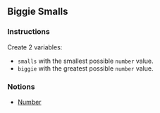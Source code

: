 ## Biggie Smalls

### Instructions

Create 2 variables:
- `smalls` with the smallest possible `number` value.
- `biggie` with the greatest possible `number` value.

### Notions

- [Number](https://devdocs.io/javascript-number/)
